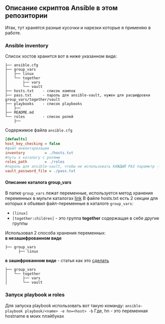 ## Описание скриптов Ansible в этом репозитории
Итак, тут хранятся разные кусочки и нарезки которые я применяю в работе.

### Ansible inventory
Список хостов хранится вот в ниже указанном виде:
```
├── ansible.cfg
├── group_vars
│   ├── linux
│   └── together
│       ├── vars
│       └── vault
├── hosts.txt    - список компов
├── pass.txt     - пароль для ansible-vault, нужен для расшифровки group_vars/together/vault
├── playbooks    - список playbooks
│   ├── 
├── README.md
└── roles        - список ролей
    ├── 
```
Содержимое файла `ansible.cfg`
``` ini
[defaults]
host_key_checking = false
#файл инвентаризации
inventory         = ./hosts.txt
#путь к каталогу с ролями
roles_path        = ./roles
#пароль для ansible-vault, чтобы не использовать КАЖДЫЙ РАЗ параметр --ask-vault-pass
vault_password_file = ./pass.txt
```
#### Описание каталога group_vars
В папке `group_vars` лежат переменные, используется метод хранения переменных в мульти каталогах [link](https://docs.ansible.com/ansible/latest/tips_tricks/sample_setup.html#sample-setup)
В файле hosts.txt есть 2 секции для которых я объявил файл-переменные в каталоге `group_vars`:
  * `[linux]`
  * `[together:children]` - это группа **together** содержащая в себе другие группы

Использовал 2 способа хранения переменных:  
**в незашифрованном виде**
  ```
  ├── group_vars
      ├── linux
  ```
**в зашифрованном виде** - статья как это [сделать](https://docs.ansible.com/ansible/latest/tips_tricks/ansible_tips_tricks.html#tip-for-variables-and-vaults)
```
├── group_vars
│   └── together
│       ├── vars
│       └── vault
```
### Запуск playbook и roles
Для запуска playbook использовать вот такую команду:
```ansible-playbook playbook/<name> -e hn=<host> -b```
Где, hn - это переменная hostname в моих плэйбуках

